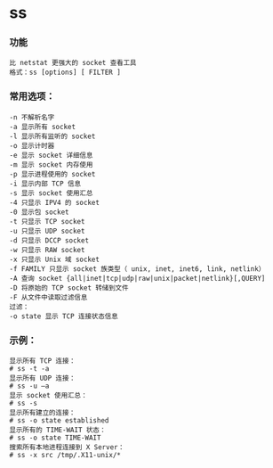 # ss
### 功能

    比 netstat 更强大的 socket 查看工具
    格式：ss [options] [ FILTER ]

### 常用选项：

    -n 不解析名字
    -a 显示所有 socket
    -l 显示所有监听的 socket
    -o 显示计时器
    -e 显示 socket 详细信息
    -m 显示 socket 内存使用
    -p 显示进程使用的 socket
    -i 显示内部 TCP 信息
    -s 显示 socket 使用汇总
    -4 只显示 IPV4 的 socket
    -0 显示包 socket
    -t 只显示 TCP socket
    -u 只显示 UDP socket
    -d 只显示 DCCP socket
    -w 只显示 RAW socket
    -x 只显示 Unix 域 socket
    -f FAMILY 只显示 socket 族类型（ unix, inet, inet6, link, netlink）
    -A 查询 socket {all|inet|tcp|udp|raw|unix|packet|netlink}[,QUERY]
    -D 将原始的 TCP socket 转储到文件
    -F 从文件中读取过滤信息
    过滤：
    -o state 显示 TCP 连接状态信息

### 示例：
```
显示所有 TCP 连接：
# ss -t -a
显示所有 UDP 连接：
# ss -u –a
显示 socket 使用汇总：
# ss -s
显示所有建立的连接：
# ss -o state established
显示所有的 TIME-WAIT 状态：
# ss -o state TIME-WAIT
搜索所有本地进程连接到 X Server：
# ss -x src /tmp/.X11-unix/*
```